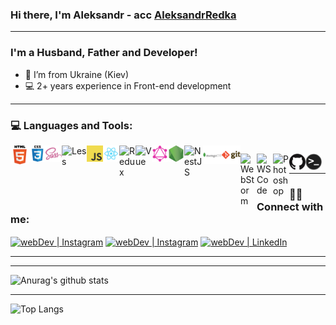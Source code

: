 ### Hi there, I'm Aleksandr - acc [AleksandrRedka][github]
***
### I'm a Husband, Father and Developer!
- 📍 I’m from Ukraine (Kiev)
- 💻 2+ years experience in Front-end development
***

### 💻 Languages and Tools:

[<img align="left" alt="HTML5" width="30px" src="https://raw.githubusercontent.com/github/explore/80688e429a7d4ef2fca1e82350fe8e3517d3494d/topics/html/html.png" />][resume]
[<img align="left" alt="CSS3" width="26px" src="https://raw.githubusercontent.com/github/explore/80688e429a7d4ef2fca1e82350fe8e3517d3494d/topics/css/css.png" />][resume]
[<img align="left" alt="Sass" width="26px" src="https://raw.githubusercontent.com/github/explore/80688e429a7d4ef2fca1e82350fe8e3517d3494d/topics/sass/sass.png" />][resume]
[<img align="left" alt="Less" width="40px" src="https://upload.wikimedia.org/wikipedia/commons/thumb/8/81/LESS_Logo.svg/359px-LESS_Logo.svg.png" />][resume]
[<img align="left" alt="JavaScript" width="26px" src="https://raw.githubusercontent.com/github/explore/80688e429a7d4ef2fca1e82350fe8e3517d3494d/topics/javascript/javascript.png" />][resume]
[<img align="left" alt="React" width="26px" src="https://raw.githubusercontent.com/github/explore/80688e429a7d4ef2fca1e82350fe8e3517d3494d/topics/react/react.png" />][resume]
[<img align="left" alt="Redux" width="26px" src="https://raw.githubusercontent.com/reduxjs/redux/master/logo/logo.png" />][resume]
[<img align="left" alt="Vue" width="26px" src="https://camo.githubusercontent.com/728ce9f78c3139e76fa69925ad7cc502e32795d2/68747470733a2f2f7675656a732e6f72672f696d616765732f6c6f676f2e706e67" />][resume]
[<img align="left" alt="GraphQL" width="26px" src="https://raw.githubusercontent.com/github/explore/80688e429a7d4ef2fca1e82350fe8e3517d3494d/topics/graphql/graphql.png" />][resume]
[<img align="left" alt="Node.js" width="26px" src="https://raw.githubusercontent.com/github/explore/80688e429a7d4ef2fca1e82350fe8e3517d3494d/topics/nodejs/nodejs.png" />][resume]
[<img align="left" alt="NestJS" width="30px" src="https://camo.githubusercontent.com/c4fd9ae4b5274b73d4d51c42263409ce74572040/68747470733a2f2f6e6573746a732e636f6d2f696d672f6c6f676f2d736d616c6c2e737667" />][resume]
[<img align="left" alt="MongoDB" width="30px" src="https://raw.githubusercontent.com/github/explore/80688e429a7d4ef2fca1e82350fe8e3517d3494d/topics/mongodb/mongodb.png" />][resume]
[<img align="left" alt="Git" width="30px" src="https://raw.githubusercontent.com/github/explore/80688e429a7d4ef2fca1e82350fe8e3517d3494d/topics/git/git.png" />][resume]

##

[<img align="left" alt="WebStorm" width="26px" src="https://cdn.freebiesupply.com/logos/large/2x/webstorm-icon-logo-svg-vector.svg" />][resume]
[<img align="left" alt="WSCode" width="26px" src="https://upload.wikimedia.org/wikipedia/commons/thumb/2/2d/Visual_Studio_Code_1.18_icon.svg/1028px-Visual_Studio_Code_1.18_icon.svg.png" />][resume]
[<img align="left" alt="Photoshop" width="26px" src="https://upload.wikimedia.org/wikipedia/commons/thumb/2/20/Photoshop_CC_icon.png/615px-Photoshop_CC_icon.png" />][resume]
[<img align="left" alt="GitHub" width="26px" src="https://raw.githubusercontent.com/github/explore/78df643247d429f6cc873026c0622819ad797942/topics/github/github.png" />][resume]
[<img align="left" alt="Terminal" width="26px" src="https://raw.githubusercontent.com/github/explore/80688e429a7d4ef2fca1e82350fe8e3517d3494d/topics/terminal/terminal.png" />][resume]

<br/>

***
### 🤝📱 Connect with me:

[<img align="center" alt="webDev | Instagram" width="35px" src="https://cdn.jsdelivr.net/npm/simple-icons@v3/icons/facebook.svg" />][facebook]
[<img align="center" alt="webDev | Instagram" width="35px" src="https://cdn.jsdelivr.net/npm/simple-icons@v3/icons/instagram.svg" />][instagram]
[<img align="center" alt="webDev | LinkedIn" width="35px" src="https://cdn.jsdelivr.net/npm/simple-icons@v3/icons/linkedin.svg" />][linkedin]

---
---

![Anurag's github stats](https://github-readme-stats.vercel.app/api?username=AleksandrRedka&count_private=true&show_icons=true&theme=algolia)

---

![Top Langs](https://github-readme-stats.vercel.app/api/top-langs/?username=AleksandrRedka&layout=compact&hide=typescript&theme=algolia)



[github]: https://github.com/AleksandrRedka
[facebook]: https://www.facebook.com/AlxRedka/
[instagram]: https://www.instagram.com/r_e_d_k_a_/
[linkedin]: https://www.linkedin.com/in/aredka/
[resume]: https://www.canva.com/design/DADLhImWi38/zwR8GKGmgDQqzaJQIuxgEw/view?utm_content=DADLhImWi38&utm_campaign=designshare&utm_medium=link&utm_source=sharebutton
